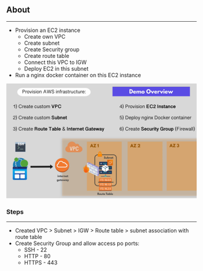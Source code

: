 ## About
---------------------------------------
- Provision an EC2 instance
    + Create own VPC
    + Create subnet
    + Create Security group
    + Create route table
    + Connect this VPC to IGW
    + Deploy EC2 in this subnet
- Run a nginx docker container on this EC2 instance

![Project diagram](image.png)

### Steps
--------------------------
- Created VPC > Subnet > IGW > Route table > subnet association with route table
- Create Security Group and allow access po ports:
    + SSH - 22
    + HTTP - 80
    + HTTPS - 443

